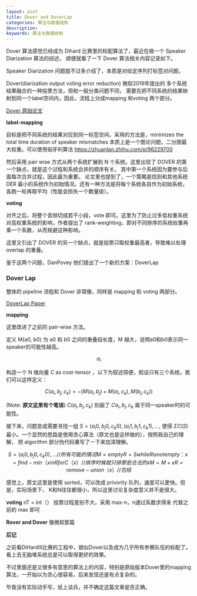 ```yaml
---
layout: post
title: Dover and DoverLap 
categories: 算法与数据结构
description: 
keywords: 算法与数据结构
---
```


Dover 算法感觉已经成为 Dihard 比赛里的标配算法了，最近在做一个 Speaker Diarization 算法的综述，
顺便就看了一下 Dover 算法相关内容记录如下。

Speaker Diarization 问题就不过多介绍了，本质是对给定序列打标签对问题。

Dover(diarization output voting error reduction) 微软2019年提出的
多个系统结果融合的一种投票方法，但和一般分类问题不同，
需要先把不同系统的结果映射到同一个label空间内，因此，流程上分成mapping 和voting 两个部分。

[Dover 原始论文](https://www.microsoft.com/en-us/research/uploads/prod/2019/09/DOVER__A_Method_for_Combining_Diarization_Outputs__ASRU_2019.pdf)


**label-mapping**

目标是把不同系统的结果对应到同一标签空间。采用的方法是，minimizes the total time duration of speaker mismatches
本质上是一个图论问题，二分图最大权重。可以使用匈牙利算法 https://zhuanlan.zhihu.com/p/96229700

然后采用 pair wise 方式从两个系统扩展到 N 个系统。这里出现了 DOVER 的第一个缺点，就是这个过程和系统合并的顺序有关。
其中第一个系统因为要参与后面每次合并过程，因此最为重要。
论文里也提到了，一个策略是找到和其他系统 DER 最小的系统作为初始情况。还有一种方法是将每个系统各自作为初始系统，各跑一轮再取平均（性能会损失一个数量级）。

**voting**

对齐之后，将整个音频切成若干小段，vote 即可。这里为了防止过多低权重系统对高权重系统的影响，作者提出了 rank-weighting，即对不同排序的系统权重再乘一个系数，从而规避这种影响。

这里又引出了 DOVER 的另一个缺点，就是投票只取权重最高者，导致难以处理 overlap 的重叠。


鉴于这两个问题，DanPovey 他们提出了一个新的方案：DoverLap

### Dover Lap


整体的 pipeline 流程和 Dover 非常像，同样是 mapping 和 voting 两部分。

[DoverLap Paper](https://danielpovey.com/files/2021_slt_doverlap.pdf)

**mapping**

这里改进了之前的 pair-wise 方法。

定义 M(a0, b0) 为 a0 和 b0 之间的重叠段长度，M 越大，说明a0和b0表示同一speaker的可能性越高。

$$a_i$$


构造一个 N 维向量 $C$ as cost-tensor ，以下为叙述简便，假设只有三个系统。我们可以这样定义：

$$C(a_i, b_j, c_k) = -(M(a_i, b_j)+M(a_i, c_k), M(b_j, c_k))$$
 
 (Note: **原文这里有个笔误**)
$C(a_i, b_j, c_k)$ 刻画了 $Ca_i, b_j, c_k$ 属于同一speaker时的可能性。

接下来，问题变成需要寻找一组 $S = {(a_i0, b_j0, c_k0), (a_i1, b_j1, c_k1), ...}$, 
使得 $\Sigma C(S)$ 最小。一个显然的思路是使用贪心算法（原文也是这样做的），按照我自己的理解，
把 algorithm 部分伪代码重写了一下来加深理解。

```math
S = {(a_i0, b_j0, c_k0), ...} // 所有可能的情况
M = {empty}
R = {S}
while R is not empty：
  x = find-min（x in R for C（x）// 排序时候就只排那些合法的x
  M = M + x
  R = remove-union（x） // 包括    
```

  
  
感觉上，原文这里是使用 sorted，可以改成 privority 队列，速度可以更快。但是，实际场景下，
K和N往往都很小，所以这里讨论复杂度意义并不是很大。

**voting** 
nT = int（）
投票过程差别不大，采用 max-n，n通过系数求得来 代替之前的 max 即可

**Rover and Dover**
像微软那篇

**后记**

之前看DiHardIII比赛的工程中，貌似Dover以及成为几乎所有参赛队伍的标配了。看上去无脑堆系统总是可以取得更好的效果。

不过里面还是又很多有意思的算法上的内容，特别是原始版本Dover里的mapping算法，一开始以为贪心很容易，后来发现还是有点复杂的。

毕竟没有实际动手写，纸上谈兵，并不确定这篇文章是否正确。

